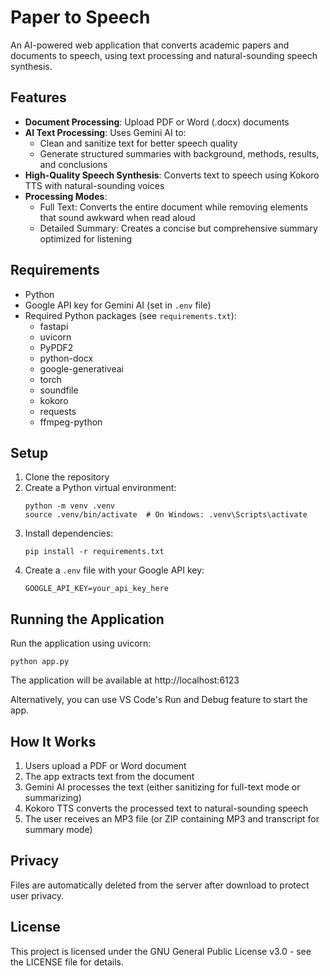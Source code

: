 # Paper to Speech

An AI-powered web application that converts academic papers and documents to speech, using text processing and natural-sounding speech synthesis.

## Features

- **Document Processing**: Upload PDF or Word (.docx) documents 
- **AI Text Processing**: Uses Gemini AI to:
  - Clean and sanitize text for better speech quality
  - Generate structured summaries with background, methods, results, and conclusions
- **High-Quality Speech Synthesis**: Converts text to speech using Kokoro TTS with natural-sounding voices
- **Processing Modes**:
  - Full Text: Converts the entire document while removing elements that sound awkward when read aloud
  - Detailed Summary: Creates a concise but comprehensive summary optimized for listening

## Requirements

- Python
- Google API key for Gemini AI (set in `.env` file)
- Required Python packages (see `requirements.txt`):
  - fastapi
  - uvicorn
  - PyPDF2
  - python-docx
  - google-generativeai
  - torch
  - soundfile
  - kokoro
  - requests
  - ffmpeg-python

## Setup

1. Clone the repository
2. Create a Python virtual environment:
   ```
   python -m venv .venv
   source .venv/bin/activate  # On Windows: .venv\Scripts\activate
   ```
3. Install dependencies:
   ```
   pip install -r requirements.txt
   ```
4. Create a `.env` file with your Google API key:
   ```
   GOOGLE_API_KEY=your_api_key_here
   ```

## Running the Application

Run the application using uvicorn:

```
python app.py
```

The application will be available at http://localhost:6123

Alternatively, you can use VS Code's Run and Debug feature to start the app.

## How It Works

1. Users upload a PDF or Word document
2. The app extracts text from the document
3. Gemini AI processes the text (either sanitizing for full-text mode or summarizing)
4. Kokoro TTS converts the processed text to natural-sounding speech
5. The user receives an MP3 file (or ZIP containing MP3 and transcript for summary mode)

## Privacy

Files are automatically deleted from the server after download to protect user privacy.

## License

This project is licensed under the GNU General Public License v3.0 - see the LICENSE file for details.

